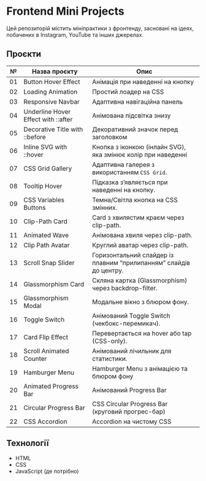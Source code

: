 # Frontend Mini Projects

Цей репозиторій містить мініпрактики з фронтенду, засновані на ідеях, побачених в Instagram, YouTube та інших джерелах.

## Проєкти

| №  | Назва проєкту              | Опис                          |
|----|----------------------------|-------------------------------|
| 01 | Button Hover Effect        | Анімація при наведенні на кнопку |
| 02 | Loading Animation          | Простий лоадер на CSS        |
| 03 | Responsive Navbar          | Адаптивна навігаційна панель |
| 04 | Underline Hover Effect with ::after | Анімована підсвітка знизу    |
| 05 | Decorative Title with ::before | Декоративний значок перед заголовком |
| 06 | Inline SVG with ::hover | Кнопка з іконкою (інлайн SVG), яка змінює колір при наведенні |
| 07 | CSS Grid Gallery | Адаптивна галерея з використанням `CSS Grid`. |
| 08 | Tooltip Hover | Підказка з’являється при наведенні на кнопку. |
| 09 | CSS Variables Buttons | Темна/Світла кнопка на CSS змінних. |
| 10 | Clip-Path Card | Card з хвилястим краєм через clip-path. |
| 11 | Animated Wave | Анімована хвиля через clip-path. |
| 12 | Clip Path Avatar | Круглий аватар через clip-path. |
| 13 | Scroll Snap Slider | Горизонтальний слайдер із плавним “прилипанням” слайдів до центру. |
| 14 | Glassmorphism Card | Скляна картка (Glassmorphism) через backdrop-filter. |
| 15 | Glassmorphism Modal | Модальне вікно з блюром фону. |
| 16 | Toggle Switch | Анімований Toggle Switch (чекбокс-перемикач). |
| 17 | Card Flip Effect | Перевертається на hover або tap (CSS-only). |
| 18 | Scroll Animated Counter | Анімований лічильник для статистики. |
| 19 | Hamburger Menu | Hamburger Menu з анімацією та блюром фону |
| 20 | Animated Progress Bar | Анімований Progress Bar |
| 21 | Circular Progress Bar | CSS Circular Progress Bar (круговий прогрес-бар) |
| 22 | CSS Accordion | Accordion на чистому CSS |

## Технології
- HTML
- CSS
- JavaScript (де потрібно)